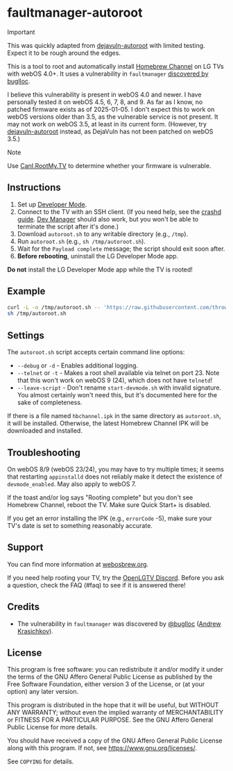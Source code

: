# faultmanager-autoroot

> [!IMPORTANT]
> This was quickly adapted from
> [dejavuln-autoroot](https://github.com/throwaway96/dejavuln-autoroot) with
> limited testing. Expect it to be rough around the edges.

This is a tool to root and automatically install
[Homebrew Channel](https://github.com/webosbrew/webos-homebrew-channel) on
LG TVs with webOS 4.0+. It uses a vulnerability in `faultmanager`
[discovered by buglloc](https://ut.buglloc.com/webos-jailbreak/).

I believe this vulnerability is present in webOS 4.0 and newer.  I have
personally tested it on webOS 4.5, 6, 7, 8, and 9.
As far as I know, no patched firmware exists as of 2025-01-05.
I don't expect this to work on webOS versions older than 3.5, as the vulnerable
service is not present. It may not work on webOS 3.5, at least in its current
form. (However, try
[dejavuln-autoroot](https://github.com/throwaway96/dejavuln-autoroot) instead,
as DejaVuln has not been patched on webOS 3.5.)

> [!NOTE]
> Use [CanI.RootMy.TV](https://cani.rootmy.tv/) to determine whether your
> firmware is vulnerable.

## Instructions

1. Set up
   [Developer Mode](https://webostv.developer.lge.com/develop/getting-started/developer-mode-app).
2. Connect to the TV with an SSH client. (If you need help, see the
   [crashd guide](https://gist.github.com/throwaway96/e811b0f7cc2a705a5a476a8dfa45e09f#alternative-clients).
   [Dev Manager](https://github.com/webosbrew/dev-manager-desktop) should
   also work, but you won't be able to terminate the script after it's done.)
3. Download `autoroot.sh` to any writable directory (e.g., `/tmp`).
4. Run `autoroot.sh` (e.g., `sh /tmp/autoroot.sh`).
5. Wait for the `Payload complete` message; the script should exit soon after.
6. **Before rebooting**, uninstall the LG Developer Mode app.

**Do not** install the LG Developer Mode app while the TV is rooted!

## Example

```sh
curl -L -o /tmp/autoroot.sh -- 'https://raw.githubusercontent.com/throwaway96/faultmanager-autoroot/refs/heads/main/autoroot.sh'
sh /tmp/autoroot.sh
```

## Settings

The `autoroot.sh` script accepts certain command line options:

* `--debug` or `-d` - Enables additional logging.
* `--telnet` or `-t` - Makes a root shell available via telnet on port 23.
  Note that this won't work on webOS 9 (24), which does not have `telnetd`!
* `--leave-script` - Don't rename `start-devmode.sh` with invalid signature.
  You almost certainly won't need this, but it's documented here for the sake
  of completeness.

If there is a file named `hbchannel.ipk` in the same directory as
`autoroot.sh`, it will be installed. Otherwise, the latest Homebrew Channel
IPK will be downloaded and installed.

## Troubleshooting

On webOS 8/9 (webOS 23/24), you may have to try multiple times; it seems that
restarting `appinstalld` does not reliably make it detect the existence of
`devmode_enabled`. May also apply to webOS 7.

If the toast and/or log says "Rooting complete" but you don't see Homebrew
Channel, reboot the TV. Make sure Quick Start+ is disabled.

If you get an error installing the IPK (e.g., `errorCode` -5), make sure your
TV's date is set to something reasonably accurate.

## Support

You can find more information at [webosbrew.org](https://www.webosbrew.org/).

If you need help rooting your TV, try the
[OpenLGTV Discord](https://discord.gg/hXMHAgJC5R). Before you ask a question,
check the FAQ (#faq) to see if it is answered there!
<!--
TODO: add back when logging is done

Attach your `autoroot.log` when asking for help.
-->

## Credits

* The vulnerability in `faultmanager` was discovered by
[@buglloc](https://github.com/buglloc)
([Andrew Krasichkov](https://buglloc.com/)).

## License

This program is free software: you can redistribute it and/or modify it under
the terms of the GNU Affero General Public License as published by the Free
Software Foundation, either version 3 of the License, or (at your option) any
later version.

This program is distributed in the hope that it will be useful, but WITHOUT ANY
WARRANTY; without even the implied warranty of MERCHANTABILITY or FITNESS FOR A
PARTICULAR PURPOSE. See the GNU Affero General Public License for more details.

You should have received a copy of the GNU Affero General Public License along
with this program. If not, see <https://www.gnu.org/licenses/>.

See `COPYING` for details.
